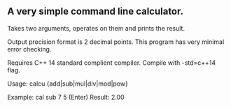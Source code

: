 ## A very simple command line calculator.
Takes two arguments, operates on them and prints the result.

Output precision format is 2 decimal points.
This program has very minimal error checking.

Requires C++ 14 standard complient compiler. Compile with -std=c++14 flag. 

Usage: calcu {add|sub|mul|div|mod|pow} <arg1> <arg2>

Example: cal sub 7 5 (Enter)
	     Result: 2.00
